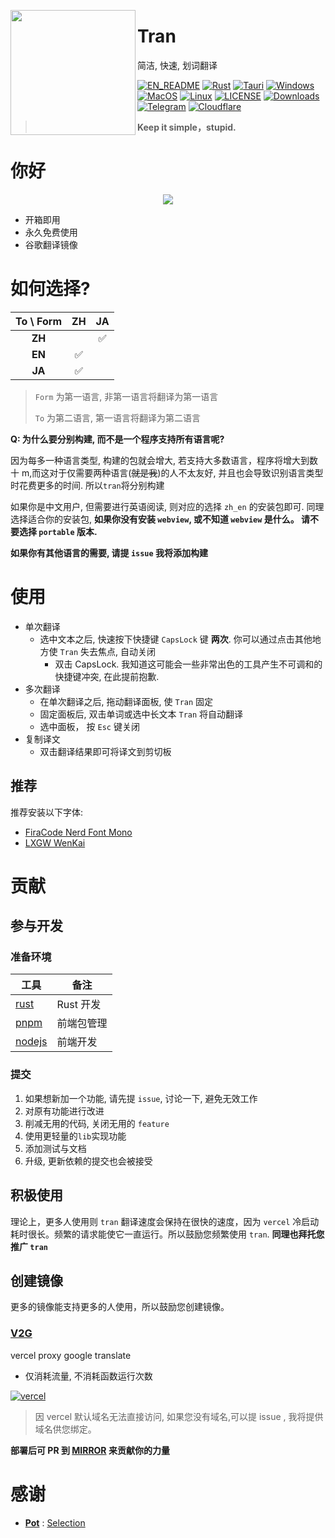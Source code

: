 <a href="https://github.com/Borber/tran"><img width="200px" src="https://fastly.jsdelivr.net/gh/Borber/tran/public/icon.png" align="left"/></a>

# Tran

简洁, 快速, 划词翻译

[![EN_README](https://img.shields.io/badge/-EN_README-yellow?color=%2307baf3&style=for-the-badge&logoColor=white)](./README_EN.md)
[![Rust](https://img.shields.io/badge/-Rust-orange?logo=rust&style=for-the-badge&logoColor=white)](https://www.rust-lang.org/)
[![Tauri](https://img.shields.io/badge/Tauri-blue?logo=tauri&color=1B1B1D&style=for-the-badge)](https://tauri.app/)
[![Windows](https://img.shields.io/badge/-Windows-blue?logo=windows&style=for-the-badge&logoColor=white)](https://github.com/Borber/tran/releases)
[![MacOS](https://img.shields.io/badge/-macOS-black?&logo=apple&style=for-the-badge&logoColor=white)](https://github.com/Borber/tran/releases)
[![Linux](https://img.shields.io/badge/-Linux-yellow?logo=linux&style=for-the-badge&logoColor=white)](https://github.com/Borber/tran/releases)
[![LICENSE](https://img.shields.io/github/license/borber/tran?color=%2398cbed&logo=rust&style=for-the-badge)](https://github.com/Borber/tran?tab=GPL-3.0-1-ov-file)
[![Downloads](https://img.shields.io/github/downloads/Borber/tran/total.svg?style=for-the-badge&color=82E0AA&logo=github)](https://github.com/Borber/tran/releases)
[![Telegram](https://img.shields.io/badge/-Telegram-yellow?style=for-the-badge&color=25a3e1&logo=telegram)](https://t.me/borber_tran)
[![Cloudflare](https://img.shields.io/badge/-Cloudflare-yellow?style=for-the-badge&color=555555&logo=cloudflare)](https://www.cloudflare.com/)

> **Keep it simple，stupid.**

# 你好

<div align="center">
    <a href="https://github.com/Borber/tran" target="_blank" alt="Tran">
        <img src="https://fastly.jsdelivr.net/gh/Borber/PublicPic1/tran/v1/tran.png">
    </a>
</div>

-   开箱即用
-   永久免费使用
-   谷歌翻译镜像

# 如何选择?

<div align="center">

| **To \ Form** | **ZH** | **JA** |
| :-----------: | :----: | :----: |
|    **ZH**     |        |   ✅   |
|    **EN**     |   ✅   |        |
|    **JA**     |   ✅   |        |

</div>

> `Form` 为第一语言, 非第一语言将翻译为第一语言
>
> `To` 为第二语言, 第一语言将翻译为第二语言

**Q: 为什么要分别构建, 而不是一个程序支持所有语言呢?**

因为每多一种语言类型, 构建的包就会增大, 若支持大多数语言，程序将增大到数十 m,而这对于仅需要两种语言(~~就是我~~)的人不太友好, 并且也会导致识别语言类型时花费更多的时间. 所以`tran`将分别构建

如果你是中文用户, 但需要进行英语阅读, 则对应的选择 `zh_en` 的安装包即可. 同理选择适合你的安装包, **如果你没有安装 `webview`, 或不知道 `webview` 是什么。 请不要选择 `portable` 版本.**

**如果你有其他语言的需要, 请提 `issue` 我将添加构建**

# 使用

-   单次翻译
    -   选中文本之后, 快速按下快捷键 `CapsLock` 键 **两次**. 你可以通过点击其他地方使 `Tran` 失去焦点, 自动关闭
        -   双击 CapsLock. 我知道这可能会一些非常出色的工具产生不可调和的快捷键冲突, 在此提前抱歉.
-   多次翻译
    -   在单次翻译之后, 拖动翻译面板, 使 `Tran` 固定
    -   固定面板后, 双击单词或选中长文本 `Tran` 将自动翻译
    -   选中面板， 按 `Esc` 键关闭
-   复制译文
    -   双击翻译结果即可将译文到剪切板

## 推荐

推荐安装以下字体:

-   [FiraCode Nerd Font Mono](https://github.com/ryanoasis/nerd-fonts/releases/download/v3.1.1/FiraCode.zip)
-   [LXGW WenKai](https://github.com/lxgw/LxgwWenKai)

# 贡献

## 参与开发

### 准备环境

| 工具                                            | 备注       |
| ----------------------------------------------- | ---------- |
| [rust](https://www.rust-lang.org/tools/install) | Rust 开发  |
| [pnpm](https://pnpm.io/installation)            | 前端包管理 |
| [nodejs](https://nodejs.org/)                   | 前端开发   |

### 提交

1. 如果想新加一个功能, 请先提 `issue`, 讨论一下, 避免无效工作
2. 对原有功能进行改进
3. 削减无用的代码, 关闭无用的 `feature`
4. 使用更轻量的`lib`实现功能
5. 添加测试与文档
6. 升级, 更新依赖的提交也会被接受

## 积极使用

理论上，更多人使用则 `tran` 翻译速度会保持在很快的速度，因为 `vercel` 冷启动耗时很长。频繁的请求能使它一直运行。所以鼓励您频繁使用 `tran`. **同理也拜托您推广 `tran`**

## 创建镜像

更多的镜像能支持更多的人使用，所以鼓励您创建镜像。

### [V2G](https://github.com/Borber/v2g)

vercel proxy google translate

-   仅消耗流量, 不消耗函数运行次数

[![vercel](https://vercel.com/button)](https://vercel.com/import/project?template=https://github.com/Borber/v2g)

> 因 vercel 默认域名无法直接访问, 如果您没有域名,可以提 issue , 我将提供域名供您绑定。

**部署后可 PR 到 [MIRROR](https://github.com/Borber/tran/blob/master/resource/mirror.json) 来贡献你的力量**

# 感谢

-   **[Pot](https://github.com/pot-app/pot-desktop)** : [Selection](https://github.com/pot-app/Selection)
